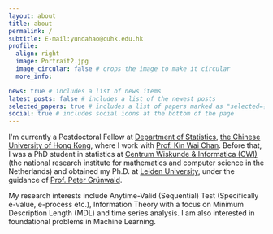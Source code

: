 ```yaml
---
layout: about
title: about
permalink: /
subtitle: E-mail:yundahao@cuhk.edu.hk
profile:
  align: right
  image: Portrait2.jpg
  image_circular: false # crops the image to make it circular
  more_info: 

news: true # includes a list of news items
latest_posts: false # includes a list of the newest posts
selected_papers: true # includes a list of papers marked as "selected={true}"
social: true # includes social icons at the bottom of the page
---
```


I'm currently a Postdoctoral Fellow at [Department of Statistics](https://www.sta.cuhk.edu.hk/), [the Chinese University of Hong Kong](https://www.cuhk.edu.hk/english/index.html), where I work with [Prof. Kin Wai Chan](https://sites.google.com/site/kwchankeith/home). Before that, I was a PhD student in statistics at [Centrum Wiskunde & Informatica (CWI)](https://www.cwi.nl/en/) (the national research institute for mathematics and computer science in the Netherlands) and obtained my Ph.D. at [Leiden University](https://www.universiteitleiden.nl/en), under the guidance of [Prof. Peter Grünwald](https://safestatistics.com/).

My research interests include Anytime-Valid (Sequential) Test (Specifically e-value, e-process etc.), Information Theory with a focus on Minimum Description Length (MDL) and time series analysis. I am also interested in foundational problems in Machine Learning.




